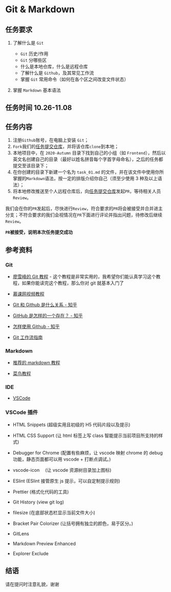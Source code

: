 # Git & Markdown

## 任务要求

1. 了解什么是 `Git`

    - `Git` 历史/作用
    - `Git` 分哪些区
    - 什么是本地仓库，什么是远程仓库
    - 了解什么是 `Github`，及其常见工作流
    - 掌握 `Git` 常用命令（如何在各个区之间改变文件状态）

2. 掌握 `Markdown` 基本语法

## 任务时间 10.26-11.08

## 任务内容

1. 注册`Github`账号，在电脑上安装 `Git`；
2. `Fork`我们的[任务提交仓库](https://github.com/TECHF5VE/TechMap-Works)，并将该仓库`clone`到本地；
3. 本地项目中，在 `2020-Autumn` 目录下找到自己的小组（如 `Frontend`），然后以英文名创建自己的目录（最好以姓名拼音每个字首字母命名），之后的任务都提交至该目录下；
4. 在你创建的目录下新建一个名为 `task_01.md` 的文件，并在该文件中使用你所掌握的`Markdown`语法，按一定的排版介绍你自己（须至少使用 3 种及以上语法）；
5. 将本地修改推送至个人远程仓库后，向[任务提交仓库](https://github.com/TECHF5VE/TechMap-Works)发起`PR`，等待相关人员`Review`。

我们会在你的`PR`发起后，尽快进行`Review`，符合要求的`PR`将会被接受并合并进主分支；不符合要求的我们会视情况在`PR`下面进行评论并指出问题，待修改后继续`Review`。

**`PR`被接受，说明本次任务提交成功**

## 参考资料

### Git

- [廖雪峰的 Git 教程](https://www.liaoxuefeng.com/wiki/896043488029600) - 这个教程是非常实用的，我希望你们能认真学习这个教程，如果你能读完这个教程，那么你对 git 就基本入门了

- [慕课网视频教程](https://www.imooc.com/learn/1278)

- [Git 和 Github 是什么关系 - 知乎](https://www.zhihu.com/question/21907548)

- [GitHub 是怎样的一个存在？ - 知乎](https://www.zhihu.com/question/28976652)

- [怎样使用 Github - 知乎](https://www.zhihu.com/question/20070065)

- [Git 工作流指南](https://github.com/xirong/my-git/blob/master/git-workflow-tutorial.md)

### Markdown

- [推荐的 markdown 教程](https://www.jianshu.com/p/191d1e21f7ed)

- [菜鸟教程](https://www.runoob.com/markdown/md-tutorial.html)

### IDE

- [VSCode](https://code.visualstudio.com/)

### VSCode 插件

- HTML Snippets (超级实用且初级的 H5 代码片段以及提示)

- HTML CSS Support (让 html 标签上写 class 智能提示当前项目所支持的样式)

- Debugger for Chrome (配置有些麻烦，让 vscode 映射 chrome 的 debug 功能，静态页面都可以用 vscode + 打断点调试。)

- vscode-icon 　(让 vscode 资源树目录加上图标)

- ESlint (ESlint 接管原生 js 提示，可以自定制提示规则)

- Prettier (格式化代码的工具)

- Git History (view git log)

- filesize (在底部状态栏显示当前文件大小)

- Bracket Pair Colorizer (让括号拥有独立的颜色，易于区分。)

- GitLens

- Markdown Preview Enhanced

- Explorer Exclude

## 结语

请在提问时注意礼貌，谢谢
